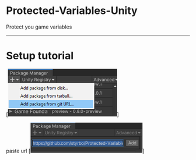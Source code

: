 # Protected-Variables-Unity
Protect you game variables

____
# Setup tutorial


[![open package manager](https://github.com/styrbo/Protected-Variables-Unity/blob/update-md/Editor/Tutorial/step%201.PNG)]

paste url
[![paste repo url](https://github.com/styrbo/Protected-Variables-Unity/blob/update-md/Editor/Tutorial/step%202.PNG)]
